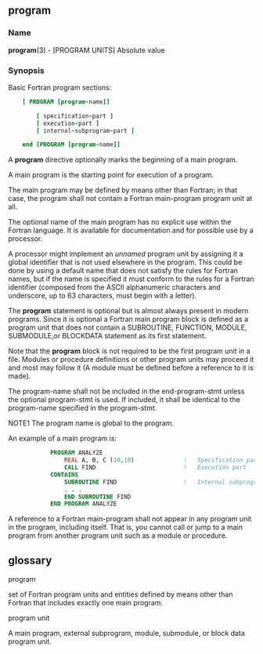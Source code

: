## program

### **Name**

**program**(3) - \[PROGRAM UNITS\] Absolute value

### **Synopsis**
Basic Fortran program sections:
```fortran
    [ PROGRAM [program-name]]

        [ specification-part ]
        [ execution-part ]
        [ internal-subprogram-part ]

    end [PROGRAM [program-name]]
```
  A **program** directive optionally marks the beginning of a main
  program.

  A main program is the starting point for execution of a program.

  The main program may be defined by means other than Fortran; in that
  case, the program shall not contain a Fortran main-program program
  unit at all.

  The optional name of the main program has no explicit use within the
  Fortran language. It is available for documentation and for possible
  use by a processor.

  A processor might implement an _unnamed_ program unit by assigning it
  a global identifier that is not used elsewhere in the program. This
  could be done by using a default name that does not satisfy the rules
  for Fortran names, but if the name is specified it must conform to the
  rules for a Fortran identifier (composed from the ASCII alphanumeric
  characters and underscore, up to 63 characters, must begin with
  a letter).

  The **program** statement is optional but is almost always present in
  modern programs. Since it is optional a Fortran main program block is
  defined as a program unit that does not contain a SUBROUTINE, FUNCTION,
  MODULE, SUBMODULE,or BLOCKDATA statement as its first statement.

  Note that the **program** block is not required to be the first program
  unit in a file. Modules or procedure definitions or other program
  units may proceed it and most may follow it (A module must be defined
  before a reference to it is made).

  The program-name shall not be included in the end-program-stmt unless
  the optional program-stmt is used. If included, it shall be identical
  to the program-name specified in the program-stmt.

  NOTE1
  The program name is global to the program. 

  An example of a main program is:
```fortran
            PROGRAM ANALYZE
                REAL A, B, C (10,10)              !   Specification part
                CALL FIND                         !   Execution part
            CONTAINS
                SUBROUTINE FIND                   !   Internal subprogram
                . . .
                END SUBROUTINE FIND
            END PROGRAM ANALYZE
```
  A reference to a Fortran main-program shall not appear in any program
  unit in the program, including itself. That is, you cannot call or
  jump to a main program from another program unit such as a module
  or procedure.

## **glossary**

program

   set of Fortran program units and entities defined by means other than
   Fortran that includes exactly one main program.

program unit

   A main program, external subprogram, module, submodule, or block data
   program unit.
